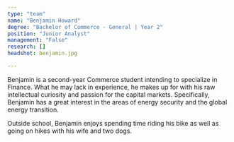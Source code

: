 ```yaml
---
type: "team"
name: "Benjamin Howard"
degree: "Bachelor of Commerce - General | Year 2"
position: "Junior Analyst"
management: "False"
research: []
headshot: benjamin.jpg

---
```


Benjamin is a second-year Commerce student intending to specialize in Finance. What he may lack in experience, he makes up for with his raw intellectual curiosity and passion for the capital markets. Specifically, Benjamin has a great interest in the areas of energy security and the global energy transition. 

Outside school, Benjamin enjoys spending time riding his bike as well as going on hikes with his wife and two dogs.